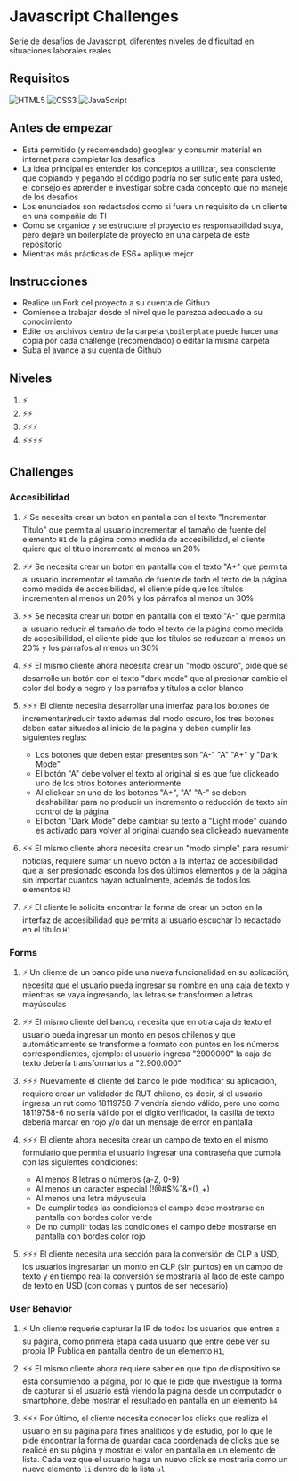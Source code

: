 # Javascript Challenges

Serie de desafios de Javascript, diferentes niveles de dificultad en situaciones laborales reales

## Requisitos

![HTML5](https://img.shields.io/badge/-HTML5-%23e96228?logo=html5&logoColor=white)
![CSS3](https://img.shields.io/badge/-CSS3-%2301a7dd?logo=css3&logoColor=white)
![JavaScript](https://img.shields.io/badge/-JavaScript-%23f7e018?logo=javascript&logoColor=white)

## Antes de empezar

- Está permitido (y recomendado) googlear y consumir material en internet para completar los desafios
- La idea principal es entender los conceptos a utilizar, sea consciente que copiando y pegando el código podría no ser suficiente para usted, el consejo es aprender e investigar sobre cada concepto que no maneje de los desafios
- Los enunciados son redactados como si fuera un requisito de un cliente en una compañia de TI
- Como se organice y se estructure el proyecto es responsabilidad suya, pero dejaré un boilerplate de proyecto en una carpeta de este repositorio
- Mientras más prácticas de ES6+ aplique mejor 

## Instrucciones

- Realice un Fork del proyecto a su cuenta de Github
- Comience a trabajar desde el nivel que le parezca adecuado a su conocimiento
- Edite los archivos dentro de la carpeta ```\boilerplate``` puede hacer una copia por cada challenge (recomendado) o editar la misma carpeta
- Suba el avance a su cuenta de Github

## Niveles

1) ⚡
2) ⚡⚡
3) ⚡⚡⚡
4) ⚡⚡⚡⚡

## Challenges

### Accesibilidad

1) ⚡ Se necesita crear un boton en pantalla con el texto "Incrementar Título" que permita al usuario incrementar el tamaño de fuente del elemento ```H1``` de la página como medida de accesibilidad, el cliente quiere que el título incremente al menos un 20%

2) ⚡⚡ Se necesita crear un boton en pantalla con el texto "A+" que permita al usuario incrementar el tamaño de fuente de todo el texto de la página como medida de accesibilidad, el cliente pide que los títulos incrementen al menos un 20% y los párrafos al menos un 30% 

3) ⚡⚡ Se necesita crear un boton en pantalla con el texto "A-" que permita al usuario reducir el tamaño de todo el texto de la página como medida de accesibilidad, el cliente pide que los títulos se reduzcan al menos un 20% y los párrafos al menos un 30% 

4) ⚡⚡ El mismo cliente ahora necesita crear un "modo oscuro", pide que se desarrolle un botón con el texto "dark mode" que al presionar cambie el color del body a negro y los parrafos y títulos a color blanco

5) ⚡⚡⚡ El cliente necesita desarrollar una interfaz para los botones de incrementar/reducir texto además del modo oscuro, los tres botones deben estar situados al inicio de la pagina y deben cumplir las siguientes reglas:
    - Los botones que deben estar presentes son "A-" "A" "A+" y "Dark Mode"
    - El botón "A" debe volver el texto al original si es que fue clickeado uno de los otros botones anteriormente
    - Al clickear en uno de los botones "A+", "A" "A-" se deben deshabilitar para no producir un incremento o reducción de texto sin control de la página
    - El boton "Dark Mode" debe cambiar su texto a "Light mode" cuando es activado para volver al original cuando sea clickeado nuevamente
    
6) ⚡⚡ El mismo cliente ahora necesita crear un "modo simple" para resumir noticias, requiere sumar un nuevo botón a la interfaz de accesibilidad que al ser presionado esconda los dos últimos elementos ```p``` de la página sin importar cuantos hayan actualmente, además de todos los elementos ```H3```

7) ⚡⚡ El cliente le solicita encontrar la forma de crear un boton en la interfaz de accesibilidad que permita al usuario escuchar lo redactado en el título ```H1``` 

### Forms

1) ⚡ Un cliente de un banco pide una nueva funcionalidad en su aplicación, necesita que el usuario pueda ingresar su nombre en una caja de texto y mientras se vaya ingresando, las letras se transformen a letras mayúsculas

2) ⚡⚡ El mismo cliente del banco, necesita que en otra caja de texto el usuario pueda ingresar un monto en pesos chilenos y que automáticamente se transforme a formato con puntos en los números correspondientes, ejemplo: el usuario ingresa "2900000" la caja de texto debería transformarlos a "2.900.000"

3) ⚡⚡⚡ Nuevamente el cliente del banco le pide modificar su aplicación, requiere crear un validador de RUT chileno, es decir, si el usuario ingresa un rut como 18119758-7 vendría siendo válido, pero uno como 18119758-6 no sería válido por el dígito verificador, la casilla de texto debería marcar en rojo y/o dar un mensaje de error en pantalla

4) ⚡⚡⚡ El cliente ahora necesita crear un campo de texto en el mismo formulario que permita el usuario ingresar una contraseña que cumpla con las siguientes condiciones:
    - Al menos 8 letras o números (a-Z, 0-9)
    - Al menos un caracter especial (!@#$%ˆ&*()_+)
    - Al menos una letra máyuscula
    - De cumplir todas las condiciones el campo debe mostrarse en pantalla con bordes color verde
    - De no cumplir todas las condiciones el campo debe mostrarse en pantalla con bordes color rojo

5) ⚡⚡⚡ El cliente necesita una sección para la conversión de CLP a USD, los usuarios ingresarían un monto en CLP (sin puntos) en un campo de texto y en tiempo real la conversión se mostraria al lado de este campo de texto en USD (con comas y puntos de ser necesario)

### User Behavior

1) ⚡ Un cliente requerie capturar la IP de todos los usuarios que entren a su página, como primera etapa cada usuario que entre debe ver su propia IP Publica en pantalla dentro de un elemento ```H1```,

2) ⚡⚡ El mismo cliente ahora requiere saber en que tipo de dispositivo se está consumiendo la página, por lo que le pide que investigue la forma de capturar si el usuario está viendo la página desde un computador o smartphone, debe mostrar el resultado en pantalla en un elemento ```h4``` 

3) ⚡⚡⚡ Por último, el cliente necesita conocer los clicks que realiza el usuario en su página para fines analíticos y de estudio, por lo que le pide encontrar la forma de guardar cada coordenada de clicks que se realicé en su página y mostrar el valor en pantalla en un elemento de lista. Cada vez que el usuario haga un nuevo click se mostraria como un nuevo elemento ```li``` dentro de la lista ```ul```

